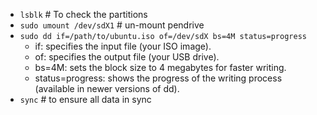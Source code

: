 - `lsblk`   # To check the partitions
- `sudo umount /dev/sdX1`   # un-mount pendrive
- `sudo dd if=/path/to/ubuntu.iso of=/dev/sdX bs=4M status=progress`
  - if: specifies the input file (your ISO image).
  - of: specifies the output file (your USB drive).
  - bs=4M: sets the block size to 4 megabytes for faster writing.
  - status=progress: shows the progress of the writing process (available in newer versions of dd).
- `sync`    # to ensure all data in sync

